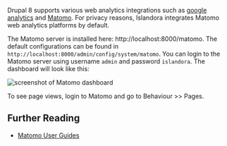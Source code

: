 Drupal 8 supports various web analytics integrations such as [google analytics](https://www.drupal.org/project/google_analytics) and [Matomo](https://www.drupal.org/project/matomo). For privacy reasons, Islandora integrates Matomo web analytics platforms by default.

The Matomo server is installed here: http://localhost:8000/matomo. The default configurations can be found in `http://localhost:8000/admin/config/system/matomo`. You can login to the Matomo server using username `admin` and password `islandora`. The dashboard will look like this:  

![screenshot of Matomo dashboard](../assets/usage_stats_dashboard.jpg)

To see page views, login to Matomo and go to Behaviour >> Pages.

## Further Reading
* [Matomo User Guides](https://matomo.org/docs/)
